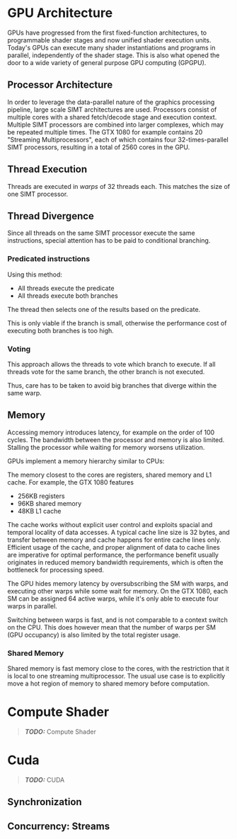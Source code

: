 # GPU Architecture
GPUs have progressed from the first fixed-function architectures, to programmable
shader stages and now unified shader execution units.
Today's GPUs can execute many shader instantiations and programs in parallel,
independently of the shader stage. This is also what opened the door to a wide
variety of general purpose GPU computing (GPGPU).

## Processor Architecture
In order to leverage the data-parallel nature of the graphics processing pipeline,
large scale SIMT architectures are used.
Processors consist of multiple cores with a shared fetch/decode stage and
execution context.
Multiple SIMT processors are combined into larger complexes, which may be
repeated multiple times.
The GTX 1080 for example contains 20 "Streaming Multiprocessors",
each of which contains four 32-times-parallel SIMT processors,
resulting in a total of 2560 cores in the GPU.

## Thread Execution
Threads are executed in *warps* of 32 threads each. This matches the size of one
SIMT processor.

## Thread Divergence
Since all threads on the same SIMT processor execute the same instructions,
special attention has to be paid to conditional branching.

### Predicated instructions
Using this method:

* All threads execute the predicate
* All threads execute both branches

The thread then selects one of the results based on the predicate.

This is only viable if the branch is small, otherwise the performance cost of
executing both branches is too high.

### Voting
This approach allows the threads to vote which branch to execute.
If all threads vote for the same branch, the other branch is not executed.

Thus, care has to be taken to avoid big branches that diverge within the same
warp.

## Memory
Accessing memory introduces latency, for example on the order of 100 cycles.
The bandwidth between the processor and memory is also limited.
Stalling the processor while waiting for memory worsens utilization.

GPUs implement a memory hierarchy similar to CPUs:

The memory closest to the cores are registers, shared memory and L1 cache.
For example, the GTX 1080 features

* 256KB registers
* 96KB shared memory
* 48KB L1 cache

The cache works without explicit user control and exploits spacial and temporal
locality of data accesses.
A typical cache line size is 32 bytes, and transfer between memory and cache
happens for entire cache lines only.
Efficient usage of the cache, and proper alignment of data to cache lines are
imperative for optimal performance, the performance benefit usually originates
in reduced memory bandwidth requirements, which is often the bottleneck for
processing speed.

The GPU hides memory latency by oversubscribing the SM with warps, and executing
other warps while some wait for memory.
On the GTX 1080, each SM can be assigned 64 active warps, while it's only able
to execute four warps in parallel.

Switching between warps is fast, and is not comparable to a context switch on
the CPU.
This does however mean that the number of warps per SM (GPU occupancy) is also
limited by the total register usage.

### Shared Memory
Shared memory is fast memory close to the cores, with the restriction that it
is local to one streaming multiprocessor.
The usual use case is to explicitly move a hot region of memory to shared memory
before computation.

# Compute Shader
> **_TODO:_** Compute Shader

# Cuda
> **_TODO:_** CUDA

## Synchronization
## Concurrency: Streams
